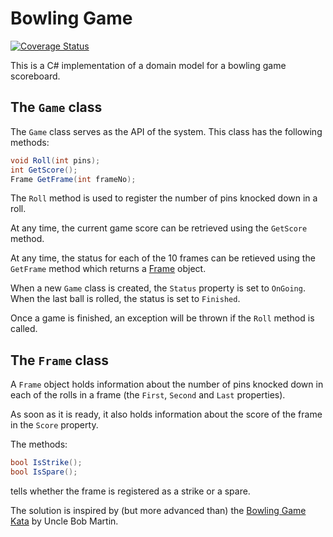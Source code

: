 # Bowling Game 

[![Coverage Status](https://coveralls.io/repos/github/larsmichael/BowlingGame/badge.svg?branch=master)](https://coveralls.io/github/larsmichael/BowlingGame?branch=master)

This is a C# implementation of a domain model for a bowling game scoreboard.

## The `Game` class
The `Game` class serves as the API of the system. This class has the following methods:

```csharp
void Roll(int pins);
int GetScore();
Frame GetFrame(int frameNo);
```

The `Roll` method is used to register the number of pins knocked down in a roll.

At any time, the current game score can be retrieved using the `GetScore` method.

At any time, the status for each of the 10 frames can be retieved using the `GetFrame` method which returns a [Frame](#the-frame-class) object.

When a new `Game` class is created, the `Status` property is set to `OnGoing`. When the last ball is rolled, the status is set to `Finished`.

Once a game is finished, an exception will be thrown if the `Roll` method is called.

## The `Frame` class
A `Frame` object holds information about the number of pins knocked down in each of the rolls in a frame (the `First`, `Second` and `Last` properties).

As soon as it is ready, it also holds information about the score of the frame in the `Score` property.

The methods:

```csharp
bool IsStrike();
bool IsSpare();
```

tells whether the frame is registered as a strike or a spare.

The solution is inspired by (but more advanced than) the [Bowling Game Kata](http://butunclebob.com/ArticleS.UncleBob.TheBowlingGameKata) by Uncle Bob Martin.
